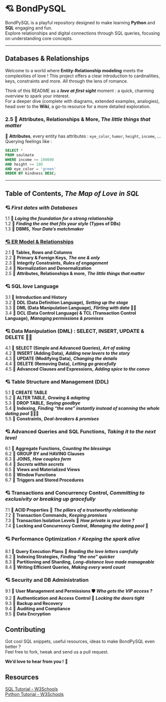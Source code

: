 # 💘 BondPySQL
BondPySQL is a playful repository designed to make learning **Python** and **SQL** engaging and fun.  
Explore relationships and digital connections through SQL queries, focusing on understanding core concepts.

---

## Databases & Relationships
Welcome to a world where **Entity-Relationship modeling** meets the complexities of love !
This project offers a clear introduction to cardinalities, keys, constraints and more. All through the lens of romance.

Think of this README as a ***love at first sight*** moment : a quick, charming overview to spark your interest.  
For a deeper dive (complete with diagrams, extended examples, analogies), head over to the **Wiki**, a go-to resource for a more detailed exploration.


### 2.5 💎 **Attributes, Relationships & More,** ***The little things that matter***  
 🔹 **Attributes**, every entity has attributes : `eye_color`, `humor`, `height`, `income`, ...  
Querying feelings like :  
```sql
SELECT *
FROM soulmate
WHERE income >= 100000
AND height >= 180
AND eye_color = 'green'
ORDER BY kindness DESC;
````


---

## Table of Contents, *The Map of Love in SQL*    
### 💘 *First dates with Databases*
1.1 💎 ***Laying the foundation for a strong relationship***  
1.2 💎 ***Finding the one that fits your style*** **(Types of DBs)**  
1.3 💎 **DBMS,** ***Your Data’s matchmaker***    

### [💘 ER Model & Relationships ](https://github.com/LoubnaEA/BondPySQL/wiki/%F0%9F%92%98-ER-Model-&-Relationships) 
2.1 💎 **Tables, Rows and Columns**  
2.2 💎 **Primary & Foreign Keys,** ***The one & only***    
2.3 💎 **Integrity Constraints,** ***Rules of engagement***  
2.4 💎 **Normalization and Denormalization**    
2.5 💎 **Attributes, Relationships & more,** ***The little things that matter***  
 
### 💘 SQL *love* Language
3.1 💎 **Introduction and History**  
3.2 💎 **DDL (Data Definition Language),** ***Setting up the stage***   
3.3 💎 **DML (Data Manipulation Language),** ***Flirting with data*** 🚬🍷     
3.4 💎 **DCL (Data Control Language) & TCL (Transaction Control Language),** ***Managing permissions & promises***   

### 💘 Data Manipulation (DML) : SELECT, INSERT, UPDATE & DELETE  🚬🍷   
4.1 💎 **SELECT (Simple and Advanced Queries),** ***Art of asking***  
4.2 💎 **INSERT (Adding Data),** ***Adding new lovers to the story***  
4.3 💎 **UPDATE (Modifying Data),** ***Changing the details***  
4.4 💎 **DELETE (Removing Data),** ***Letting go gracefully***  
4.5 💎 **Advanced Clauses and Expressions,** ***Adding spice to the convo***    

### 💘 Table Structure and Management (DDL)  
5.1 💎 **CREATE TABLE**  
5.2 💎 **ALTER TABLE,** ***Growing & adapting***   
5.3 💎 **DROP TABLE,** ***Saying goodbye***  
5.4 💎 **Indexing,** ***Finding “the one” instantly instead of scanning the whole dating pool*** 🏄🏻‍♀️  
5.5 💎 **Constraints,** ***Deal-breakers & promises***  

### 💘 Advanced Queries and SQL Functions, *Taking it to the next level*  
6.1 💎 **Aggregate Functions,** ***Counting the blessings***  
6.2 💎 **GROUP BY and HAVING Clauses**  
6.3 💎 **JOINS,** ***How couples form***  
6.4 💎 ***Secrets within secrets***   
6.5 💎 **Views and Materialized Views**   
6.6 💎 **Window Functions**   
6.7 💎 **Triggers and Stored Procedures**  

### 💘 Transactions and Concurrency Control, *Committing to exclusivity or breaking up gracefully*   
7.1 💎 **ACID Properties** 🫠 ***The pillars of a trustworthy relationship***  
7.2 💎 **Transaction Commands,** ***Keeping promises***   
7.3 💎 **Transaction Isolation Levels** 🫣 ***How private is your love ?***  
7.4 💎 **Locking and Concurrency Control,** ***Managing the dating pool*** 🤿   

### 💘 Performance Optimization ⚡ *Keeping the spark alive* 
8.1 💎 **Query Execution Plans** 💌 ***Reading the love letters carefully***    
8.2 💎 **Indexing Strategies,** ***Finding “the one” quicker***  
8.3 💎 **Partitioning and Sharding,** ***Long-distance love made manageable***   
8.4 💎 **Writing Efficient Queries,** ***Making every word count***       

### 💘 Security and DB Administration   
9.1 💎 **User Management and Permissions 🛡️** ***Who gets the VIP access ?***    
9.2 💎 **Authentication and Access Control 🔐** ***Locking the doors tight***   
9.3 💎 **Backup and Recovery**     
9.4 💎 **Auditing and Compliance**   
9.5 💎 **Data Encryption**   
  

## Contributing
Got cool SQL snippets, useful resources, ideas to make BondPySQL even better ?  
Feel free to fork, tweak and send us a pull request.  

**We’d love to hear from you !** 🫶


## Resources
[SQL Tutorial - W3Schools](https://www.w3schools.com/sql/default.asp)  
[Python Tutorial - W3Schools](https://www.w3schools.com/python/default.asp)  






